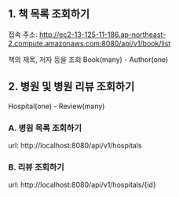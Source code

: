 
## 1. 책 목록 조회하기

접속 주소: http://ec2-13-125-11-186.ap-northeast-2.compute.amazonaws.com:8080/api/v1/book/list

책의 제목, 저자 등을 조회
Book(many) - Author(one)


## 2. 병원 및 병원 리뷰 조회하기
Hospital(one) - Review(many)

### A. 병원 목록 조회하기
url: http://localhost:8080/api/v1/hospitals

### B. 리뷰 조회하기
url: http://localhost:8080/api/v1/hospitals/{id}